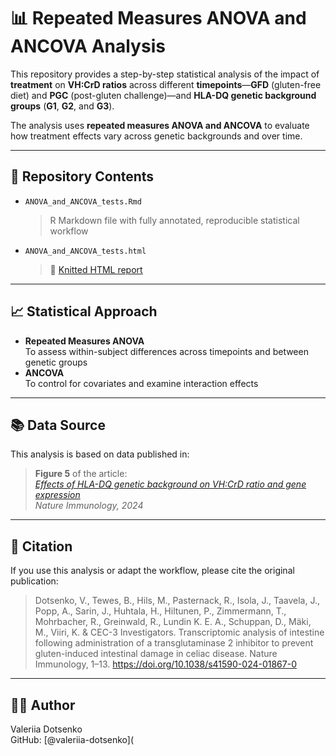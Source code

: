 # 📊 Repeated Measures ANOVA and ANCOVA Analysis

This repository provides a step-by-step statistical analysis of the impact of **treatment** on **VH:CrD ratios** across different **timepoints**—**GFD** (gluten-free diet) and **PGC** (post-gluten challenge)—and **HLA-DQ genetic background groups** (**G1**, **G2**, and **G3**).

The analysis uses **repeated measures ANOVA and ANCOVA** to evaluate how treatment effects vary across genetic backgrounds and over time.

---

## 📂 Repository Contents

- `ANOVA_and_ANCOVA_tests.Rmd`  
  > R Markdown file with fully annotated, reproducible statistical workflow  
- `ANOVA_and_ANCOVA_tests.html`  
  > 📎 [Knitted HTML report](https://valeriia-dotsenko.github.io/repeated-measures-ANOVA-and-ANCOVA/ANOVA_and_ANCOVA_tests.html)  

---

## 📈 Statistical Approach

- **Repeated Measures ANOVA**  
  To assess within-subject differences across timepoints and between genetic groups
- **ANCOVA**  
  To control for covariates and examine interaction effects

---

## 📚 Data Source

This analysis is based on data published in:

> **Figure 5** of the article:  
> [*Effects of HLA-DQ genetic background on VH:CrD ratio and gene expression*](https://www.nature.com/articles/s41590-024-01867-0/figures/5)  
> *Nature Immunology, 2024*

---


## 🔖 Citation

If you use this analysis or adapt the workflow, please cite the original publication:

> Dotsenko, V., Tewes, B., Hils, M., Pasternack, R., Isola, J., Taavela, 
> J., Popp, A., Sarin, J., Huhtala, H., Hiltunen, P., Zimmermann, T., 
> Mohrbacher, R., Greinwald, R., Lundin K. E. A., Schuppan, D., Mäki, 
> M., Viiri, K. & CEC-3 Investigators. Transcriptomic analysis of 
> intestine following administration of a transglutaminase 2 inhibitor to 
> prevent gluten-induced intestinal damage in celiac disease. Nature 
> Immunology, 1–13. https://doi.org/10.1038/s41590-024-01867-0

---

## 🧑‍💻 Author

Valeriia Dotsenko  
GitHub: [@valeriia-dotsenko](
